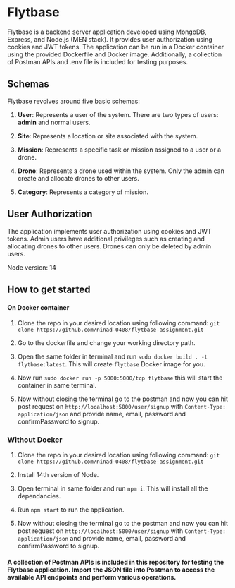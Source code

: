 # Flytbase

Flytbase is a backend server application developed using MongoDB, Express, and Node.js (MEN stack). It provides user authorization using cookies and JWT tokens. The application can be run in a Docker container using the provided Dockerfile and Docker image. Additionally, a collection of Postman APIs and .env file is included for testing purposes.

## Schemas

Flytbase revolves around five basic schemas:

1. **User**: Represents a user of the system. There are two types of users: **admin** and normal users.

2. **Site**: Represents a location or site associated with the system.

3. **Mission**: Represents a specific task or mission assigned to a user or a drone.

4. **Drone**: Represents a drone used within the system. Only the admin can create and allocate drones to other users.

5. **Category**: Represents a category of mission.

## User Authorization

The application implements user authorization using cookies and JWT tokens. Admin users have additional privileges such as creating and allocating drones to other users. Drones can only be deleted by admin users.

Node version: 14

## How to get started

#### On Docker container 

1. Clone the repo in your desired location using following command:
```git clone https://github.com/ninad-0408/flytbase-assignment.git ```

2. Go to the dockerfile and change your working directory path.

3. Open the same folder in terminal and run ```sudo docker build . -t flytbase:latest```. This will create  ```flytbase``` Docker image for you.

4. Now run ```sudo docker run -p 5000:5000/tcp flytbase``` this will start the container in same terminal.

5. Now without closing the terminal go to the postman and now you can hit post request on ```http://localhost:5000/user/signup``` with ```Content-Type: application/json``` and provide name, email, password and confirmPassword to signup.


### Without Docker

1. Clone the repo in your desired location using following command:
```git clone https://github.com/ninad-0408/flytbase-assignment.git ```

2. Install 14th version of Node.

3. Open terminal in same folder and run ```npm i```. This will install all the dependancies.

4. Run ```npm start``` to run the application.

5. Now without closing the terminal go to the postman and now you can hit post request on ```http://localhost:5000/user/signup``` with ```Content-Type: application/json``` and provide name, email, password and confirmPassword to signup.

#### A collection of Postman APIs is included in this repository for testing the Flytbase application. Import the JSON file into Postman to access the available API endpoints and perform various operations.
